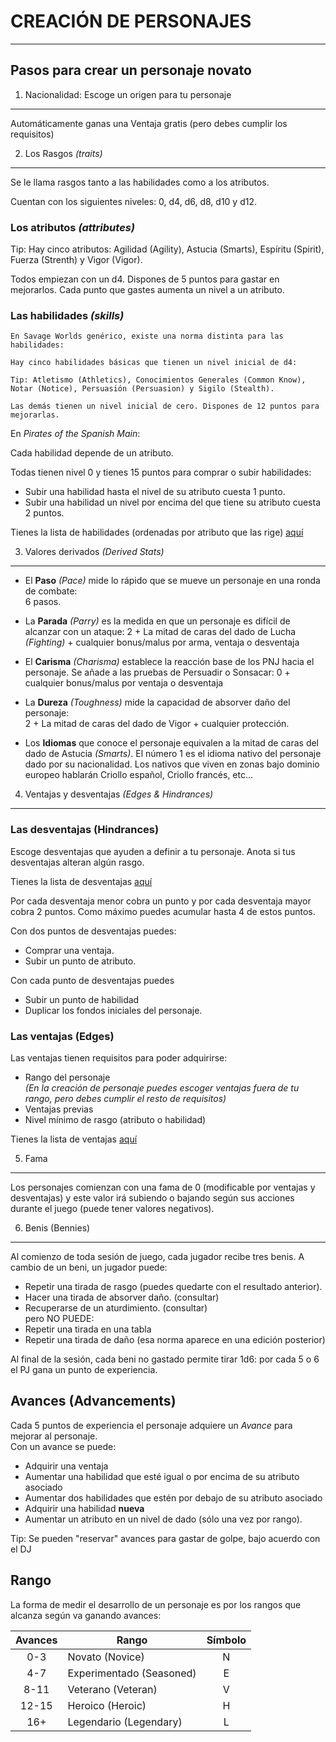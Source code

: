 # CREACIÓN DE PERSONAJES
---


## Pasos para crear un personaje novato

1. Nacionalidad: Escoge un origen para tu personaje  
---  
Automáticamente ganas una Ventaja gratis (pero debes cumplir los requisitos)
  
    

2. Los Rasgos *(traits)*
---

Se le llama rasgos tanto a las habilidades como a los atributos.  

Cuentan con los siguientes niveles: 0, d4, d6, d8, d10 y d12.  

### Los atributos *(attributes)*

Tip: Hay cinco atributos: Agilidad (Agility), Astucia (Smarts), Espíritu (Spirit), Fuerza (Strenth) y Vigor (Vigor).

Todos empiezan con un d4.
Dispones de 5 puntos para gastar en mejorarlos.
Cada punto que gastes aumenta un nivel a un atributo.


### Las habilidades *(skills)*

    En Savage Worlds genérico, existe una norma distinta para las habilidades: 

    Hay cinco habilidades básicas que tienen un nivel inicial de d4:

    Tip: Atletismo (Athletics), Conocimientos Generales (Common Know), Notar (Notice), Persuasión (Persuasion) y Sigilo (Stealth).

    Las demás tienen un nivel inicial de cero. Dispones de 12 puntos para mejorarlas. 

En *Pirates of the Spanish Main*:

Cada habilidad depende de un atributo. 

Todas tienen nivel 0 y tienes 15 puntos para comprar o subir habilidades:
- Subir una habilidad hasta el nivel de su atributo cuesta 1 punto.
- Subir una habilidad un nivel por encima del que tiene su atributo cuesta 2 puntos.

Tienes la lista de habilidades (ordenadas por atributo que las rige) [aquí](habilidades.md)

3. Valores derivados *(Derived Stats)*
------------
  
 - El **Paso** *(Pace)* mide lo rápido que se mueve un personaje en una ronda de combate:   
     6 pasos.

 - La **Parada** *(Parry)* es la medida en que un personaje es difícil de alcanzar con un ataque:
     2 + La mitad de caras del dado de Lucha *(Fighting)* + cualquier bonus/malus por arma, ventaja o desventaja  

 - El **Carisma** *(Charisma)* establece la reacción base de los PNJ hacia el personaje. Se añade a las pruebas de Persuadir o Sonsacar: 
     0 + cualquier bonus/malus por ventaja o desventaja

 - La **Dureza** *(Toughness)* mide la capacidad de absorver daño del personaje:  
     2 + La mitad de caras del dado de Vigor + cualquier protección.  

 - Los **Idiomas** que conoce el personaje equivalen a la mitad de caras del dado de Astucia *(Smarts)*.
      El número 1 es el idioma nativo del personaje dado por su nacionalidad.
      Los nativos que viven en zonas bajo dominio europeo hablarán Criollo español, Criollo francés, etc... 

4. Ventajas y desventajas *(Edges & Hindrances)*
------------
### Las desventajas (Hindrances)

Escoge desventajas que ayuden a definir a tu personaje.
Anota si tus desventajas alteran algún rasgo.

Tienes la lista de desventajas [aquí](desventajas.md)

Por cada desventaja menor cobra un punto y por cada desventaja mayor cobra 2 puntos. 
Como máximo puedes acumular hasta 4 de estos puntos. 

Con dos puntos de desventajas puedes: 
 - Comprar una ventaja.
 - Subir un punto de atributo.

Con cada punto de desventajas puedes
 - Subir un punto de habilidad
 - Duplicar los fondos iniciales del personaje.

### Las ventajas (Edges)

Las ventajas tienen requisitos para poder adquirirse: 
- Rango del personaje  
     *(En la  creación de personaje puedes escoger ventajas fuera de tu rango, pero debes cumplir el resto de requisitos)*
- Ventajas previas
- Nivel mínimo de rasgo (atributo o habilidad)  

Tienes la lista de ventajas [aquí](ventajas.md)  

5. Fama
---
Los personajes comienzan con una fama de 0 (modificable por ventajas y desventajas) y este valor irá subiendo o bajando según sus acciones durante el juego (puede tener valores negativos).  


6. Benis (Bennies)
------------

Al comienzo de toda sesión de juego, cada jugador recibe tres benis.
A cambio de un beni, un jugador puede: 
 - Repetir una tirada de rasgo (puedes quedarte con el resultado anterior).
 - Hacer una tirada de absorver daño. (consultar)
 - Recuperarse de un aturdimiento. (consultar)  
pero NO PUEDE: 
 - Repetir una tirada en una tabla
 - Repetir una tirada de daño (esa norma aparece en una edición posterior)

Al final de la sesión, cada beni no gastado permite tirar 1d6: por cada 5 o 6 el PJ gana un punto de experiencia.

Avances (Advancements)
-----

Cada 5 puntos de experiencia el personaje adquiere un *Avance* para mejorar al personaje.   
Con un avance se puede: 
* Adquirir una ventaja  
* Aumentar una habilidad que esté igual o por encima de su atributo asociado  
* Aumentar dos habilidades que estén por debajo de su atributo asociado
* Adquirir una habilidad **nueva**  
* Aumentar un atributo en un nivel de dado (sólo una vez por rango).  

Tip: Se pueden "reservar" avances para gastar de golpe, bajo acuerdo con el DJ


Rango
------

La forma de medir el desarrollo de un personaje es por los rangos que alcanza según va ganando avances:

| Avances | Rango | Símbolo |
| :----: | ---- | :----: |
| 0-3 | Novato (Novice) | N |
|4-7 | Experimentado (Seasoned) | E |
|8-11 |Veterano (Veteran) | V |
|12-15 |Heroico (Heroic) | H |
|16+ | Legendario (Legendary) | L |